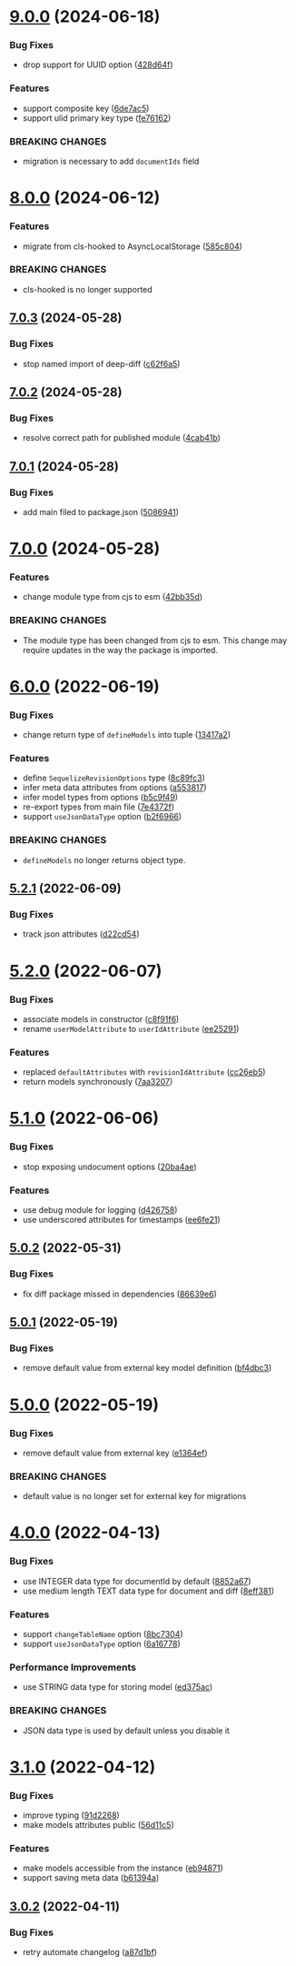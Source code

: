 # [9.0.0](https://github.com/yujiosaka/sequelize-revision/compare/v8.0.0...v9.0.0) (2024-06-18)


### Bug Fixes

* drop support for UUID option ([428d64f](https://github.com/yujiosaka/sequelize-revision/commit/428d64fd888fa47e9b9642fa571c16de02f0f766))


### Features

* support composite key ([6de7ac5](https://github.com/yujiosaka/sequelize-revision/commit/6de7ac597d156b0ed2d2231337557f54cef88ca0))
* support ulid primary key type ([fe76162](https://github.com/yujiosaka/sequelize-revision/commit/fe76162438f32679caf08313eb1ed2220e87e9f3))


### BREAKING CHANGES

* migration is necessary to add `documentIds` field

# [8.0.0](https://github.com/yujiosaka/sequelize-revision/compare/v7.0.3...v8.0.0) (2024-06-12)


### Features

* migrate from cls-hooked to AsyncLocalStorage ([585c804](https://github.com/yujiosaka/sequelize-revision/commit/585c8048e0621c29442a2ecc0f55998d3fa71653))


### BREAKING CHANGES

* cls-hooked is no longer supported

## [7.0.3](https://github.com/yujiosaka/sequelize-revision/compare/v7.0.2...v7.0.3) (2024-05-28)


### Bug Fixes

* stop named import of deep-diff ([c62f6a5](https://github.com/yujiosaka/sequelize-revision/commit/c62f6a5c80cd0d360ecf486c72cc37c89d5ece70))

## [7.0.2](https://github.com/yujiosaka/sequelize-revision/compare/v7.0.1...v7.0.2) (2024-05-28)


### Bug Fixes

* resolve correct path for published module ([4cab41b](https://github.com/yujiosaka/sequelize-revision/commit/4cab41bbe971b0795fae311942fec59d9129bb44))

## [7.0.1](https://github.com/yujiosaka/sequelize-revision/compare/v7.0.0...v7.0.1) (2024-05-28)


### Bug Fixes

* add main filed to package.json ([5086941](https://github.com/yujiosaka/sequelize-revision/commit/5086941f9564153f649ba0bd87ca5404cec94883))

# [7.0.0](https://github.com/yujiosaka/sequelize-revision/compare/v6.0.0...v7.0.0) (2024-05-28)


### Features

* change module type from cjs to esm ([42bb35d](https://github.com/yujiosaka/sequelize-revision/commit/42bb35db563819a159c6293bf530b305b1f3334a))


### BREAKING CHANGES

* The module type has been changed from cjs to esm.
This change may require updates in the way the package is imported.

# [6.0.0](https://github.com/yujiosaka/sequelize-revision/compare/v5.2.1...v6.0.0) (2022-06-19)


### Bug Fixes

* change return type of `defineModels` into tuple ([13417a2](https://github.com/yujiosaka/sequelize-revision/commit/13417a2da7f95952a6581a7c0ff5266eba2dc9f5))


### Features

* define `SequelizeRevisionOptions` type ([8c89fc3](https://github.com/yujiosaka/sequelize-revision/commit/8c89fc3761eca9795bda44559426f9c1e521845b))
* infer meta data attributes from options ([a553817](https://github.com/yujiosaka/sequelize-revision/commit/a553817bb2e41dd6ca716153b2d6127463e13204))
* infer model types from options ([b5c9f49](https://github.com/yujiosaka/sequelize-revision/commit/b5c9f494cff29a19907344b0e68002f529d3d50b))
* re-export types from main file ([7e4372f](https://github.com/yujiosaka/sequelize-revision/commit/7e4372f483c75e43b610738a4d9ba035b8648498))
* support `useJsonDataType` option ([b2f6966](https://github.com/yujiosaka/sequelize-revision/commit/b2f6966626e42ed9358cd65dcc838e129538328d))


### BREAKING CHANGES

* `defineModels` no longer returns object type.

## [5.2.1](https://github.com/yujiosaka/sequelize-revision/compare/v5.2.0...v5.2.1) (2022-06-09)


### Bug Fixes

* track json attributes ([d22cd54](https://github.com/yujiosaka/sequelize-revision/commit/d22cd545cfcbea0889b8f84e311cd2d26d5e3a39))

# [5.2.0](https://github.com/yujiosaka/sequelize-revision/compare/v5.1.0...v5.2.0) (2022-06-07)


### Bug Fixes

* associate models in constructor ([c8f91f6](https://github.com/yujiosaka/sequelize-revision/commit/c8f91f665180d75293f3c68133116e90dd12886f))
* rename `userModelAttribute` to `userIdAttribute` ([ee25291](https://github.com/yujiosaka/sequelize-revision/commit/ee252918f5a0ae3c6bd89c580481b6f7ba312604))


### Features

* replaced `defaultAttributes` with `revisionIdAttribute` ([cc26eb5](https://github.com/yujiosaka/sequelize-revision/commit/cc26eb52def1e4e1dc32eace09f699255c848b6c))
* return models synchronously ([7aa3207](https://github.com/yujiosaka/sequelize-revision/commit/7aa3207c266812821588603b7b7f4b3519b2cbff))

# [5.1.0](https://github.com/yujiosaka/sequelize-revision/compare/v5.0.2...v5.1.0) (2022-06-06)


### Bug Fixes

* stop exposing undocument options ([20ba4ae](https://github.com/yujiosaka/sequelize-revision/commit/20ba4aef1423fb7569f2146f4fd340d65d1f8bd8))


### Features

* use debug module for logging ([d426758](https://github.com/yujiosaka/sequelize-revision/commit/d426758940b0c9faa03bfbb356bd6bb62801d2a5))
* use underscored attributes for timestamps ([ee6fe21](https://github.com/yujiosaka/sequelize-revision/commit/ee6fe21d3f53cfc8c0c25915220b267274ef8c53))

## [5.0.2](https://github.com/yujiosaka/sequelize-revision/compare/v5.0.1...v5.0.2) (2022-05-31)


### Bug Fixes

* fix diff package missed in dependencies ([86639e6](https://github.com/yujiosaka/sequelize-revision/commit/86639e6c67ff5def049adb3e1760746b8195550e))

## [5.0.1](https://github.com/yujiosaka/sequelize-revision/compare/v5.0.0...v5.0.1) (2022-05-19)


### Bug Fixes

* remove default value from external key model definition ([bf4dbc3](https://github.com/yujiosaka/sequelize-revision/commit/bf4dbc3e5bb04a5bbf10246a03337b04beb6a850))

# [5.0.0](https://github.com/yujiosaka/sequelize-revision/compare/v4.0.0...v5.0.0) (2022-05-19)


### Bug Fixes

* remove default value from external key ([e1364ef](https://github.com/yujiosaka/sequelize-revision/commit/e1364efc334b18e51557545686e2453b7e281154))


### BREAKING CHANGES

* default value is no longer set for external key for migrations

# [4.0.0](https://github.com/yujiosaka/sequelize-revision/compare/v3.1.0...v4.0.0) (2022-04-13)


### Bug Fixes

* use INTEGER data type for documentId by default ([8852a67](https://github.com/yujiosaka/sequelize-revision/commit/8852a6744a56fb99893d0a0ecea03a53dc241c44))
* use medium length TEXT data type for document and diff ([8eff381](https://github.com/yujiosaka/sequelize-revision/commit/8eff3810877daf83b3c3b02fe8b9572b08adfd85))


### Features

* support `changeTableName` option ([8bc7304](https://github.com/yujiosaka/sequelize-revision/commit/8bc730487e40d507b698f53298efb2e391bbe7a3))
* support `useJsonDataType` option ([6a16778](https://github.com/yujiosaka/sequelize-revision/commit/6a1677887dd5d3c4b5099ff1d31e4f17333be9fd))


### Performance Improvements

* use STRING data type for storing model ([ed375ac](https://github.com/yujiosaka/sequelize-revision/commit/ed375ac685d6581bf6ae0f168e674181e96067f3))


### BREAKING CHANGES

* JSON data type is used by default unless you disable it

# [3.1.0](https://github.com/yujiosaka/sequelize-revision/compare/v3.0.2...v3.1.0) (2022-04-12)


### Bug Fixes

* improve typing ([91d2268](https://github.com/yujiosaka/sequelize-revision/commit/91d2268ac763a5c02bb26b1963ba627fb8dd1024))
* make models attributes public ([56d11c5](https://github.com/yujiosaka/sequelize-revision/commit/56d11c5ab7bfd864c73cc3018f015d35baefadee))


### Features

* make models accessible from the instance ([eb94871](https://github.com/yujiosaka/sequelize-revision/commit/eb94871ed07e2cb5feda9d7fc578bfb1fb7b53b0))
* support saving meta data ([b61394a](https://github.com/yujiosaka/sequelize-revision/commit/b61394a956070499b38968aaf6e8bcdc2246b4e5))

## [3.0.2](https://github.com/yujiosaka/sequelize-revision/compare/v3.0.1...v3.0.2) (2022-04-11)


### Bug Fixes

* retry automate changelog ([a87d1bf](https://github.com/yujiosaka/sequelize-revision/commit/a87d1bfa7e5c3a852f0ba20ba1652c0f735eebd8))
